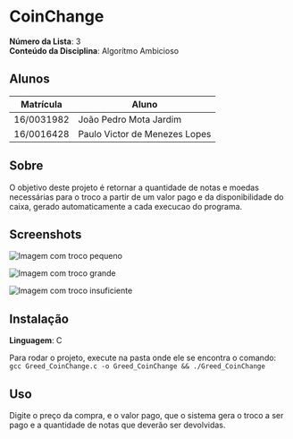 # CoinChange

**Número da Lista**: 3<br>
**Conteúdo da Disciplina**: Algorítmo Ambicioso<br>

## Alunos
|Matrícula | Aluno |
| -- | -- |
| 16/0031982  |  João Pedro Mota Jardim |
| 16/0016428  |  Paulo Victor de Menezes Lopes |

## Sobre
O objetivo deste projeto é retornar a quantidade de notas e moedas necessárias para o troco a partir de um valor pago e da disponibilidade do caixa, gerado automaticamente a cada execucao do programa.

## Screenshots

![Imagem com troco pequeno](https://github.com/projeto-de-algoritmos/Greed_CoinChange/blob/master/imagens/troquinho.png)

![Imagem com troco grande](https://github.com/projeto-de-algoritmos/Greed_CoinChange/blob/master/imagens/trocão.png)

![Imagem com troco insuficiente](https://github.com/projeto-de-algoritmos/Greed_CoinChange/blob/master/imagens/insuficiencia.png)

## Instalação
**Linguagem**: C<br>

Para rodar o projeto, execute na pasta onde ele se encontra o comando:<br>
``gcc Greed_CoinChange.c -o Greed_CoinChange && ./Greed_CoinChange``

## Uso
Digite o preço da compra, e o valor pago, que o sistema gera o troco a ser pago e a quantidade de notas que deverão ser devolvidas.

